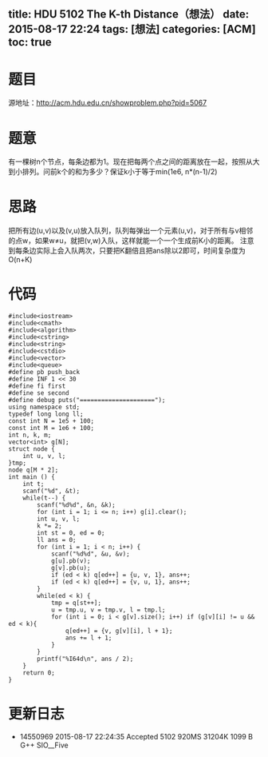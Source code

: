title: HDU 5102 The K-th Distance（想法）
date: 2015-08-17 22:24
tags: [想法]
categories: [ACM]
toc: true
---
# 题目	
源地址：http://acm.hdu.edu.cn/showproblem.php?pid=5067

# 题意
有一棵树n个节点，每条边都为1。现在把每两个点之间的距离放在一起，按照从大到小排列。问前k个的和为多少？保证k小于等于min(1e6, n*(n-1)/2)

# 思路
把所有边(u,v)以及(v,u)放入队列，队列每弹出一个元素(u,v)，对于所有与v相邻的点w，如果w≠u，就把(v,w)入队，这样就能一个一个生成前K小的距离。 注意到每条边实际上会入队两次，只要把K翻倍且把ans除以2即可，时间复杂度为O(n+K)

<!--more-->

# 代码
```
#include<iostream>
#include<cmath>
#include<algorithm>
#include<cstring>
#include<string>
#include<cstdio>
#include<vector>
#include<queue>
#define pb push_back
#define INF 1 << 30
#define fi first
#define se second
#define debug puts("=====================");
using namespace std;
typedef long long ll;
const int N = 1e5 + 100;
const int M = 1e6 + 100;
int n, k, m;
vector<int> g[N];
struct node {
    int u, v, l;
}tmp;
node q[M * 2];
int main () {
    int t;
    scanf("%d", &t);
    while(t--) {
        scanf("%d%d", &n, &k);
        for (int i = 1; i <= n; i++) g[i].clear();
        int u, v, l;
        k *= 2;
        int st = 0, ed = 0;
        ll ans = 0;
        for (int i = 1; i < n; i++) {
            scanf("%d%d", &u, &v);
            g[u].pb(v);
            g[v].pb(u);
            if (ed < k) q[ed++] = {u, v, 1}, ans++;
            if (ed < k) q[ed++] = {v, u, 1}, ans++;
        }
        while(ed < k) {
            tmp = q[st++];
            u = tmp.u, v = tmp.v, l = tmp.l;
            for (int i = 0; i < g[v].size(); i++) if (g[v][i] != u && ed < k){
                q[ed++] = {v, g[v][i], l + 1};
                ans += l + 1;
            }
        }
        printf("%I64d\n", ans / 2);
    }
    return 0;
}
```

# 更新日志
- 14550969  2015-08-17 22:24:35 Accepted    5102    920MS   31204K  1099 B  G++ SIO__Five